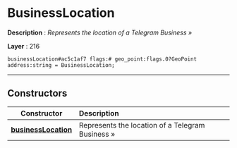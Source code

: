# BusinessLocation

**Description** : *Represents the location of a Telegram Business &raquo;*

**Layer** : 216

```tl
businessLocation#ac5c1af7 flags:# geo_point:flags.0?GeoPoint address:string = BusinessLocation;
```

---

## Constructors

| Constructor | Description |
| :---: | :--- |
| [**businessLocation**](constructor/businessLocation) | Represents the location of a Telegram Business » |